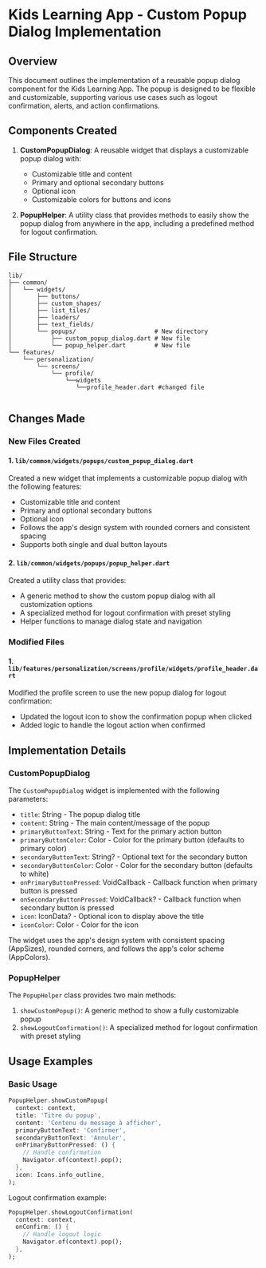 # Kids Learning App - Custom Popup Dialog Implementation

## Overview

This document outlines the implementation of a reusable popup dialog component for the Kids Learning App. The popup is designed to be flexible and customizable, supporting various use cases such as logout confirmation, alerts, and action confirmations.

## Components Created

1. **CustomPopupDialog**: A reusable widget that displays a customizable popup dialog with:
   - Customizable title and content
   - Primary and optional secondary buttons
   - Optional icon
   - Customizable colors for buttons and icons

2. **PopupHelper**: A utility class that provides methods to easily show the popup dialog from anywhere in the app, including a predefined method for logout confirmation.

## File Structure
```
lib/
├── common/
│   └── widgets/
│       ├── buttons/
│       ├── custom_shapes/
│       ├── list_tiles/
│       ├── loaders/
│       ├── text_fields/
│       └── popups/                      # New directory
│           ├── custom_popup_dialog.dart # New file
│           └── popup_helper.dart        # New file
└── features/
    └── personalization/
        └── screens/
            └── profile/
                └──widgets
                   └──profile_header.dart #changed file
    
```
## Changes Made

### New Files Created

#### 1. `lib/common/widgets/popups/custom_popup_dialog.dart`

Created a new widget that implements a customizable popup dialog with the following features:
- Customizable title and content
- Primary and optional secondary buttons
- Optional icon
- Follows the app's design system with rounded corners and consistent spacing
- Supports both single and dual button layouts

#### 2. `lib/common/widgets/popups/popup_helper.dart`

Created a utility class that provides:
- A generic method to show the custom popup dialog with all customization options
- A specialized method for logout confirmation with preset styling
- Helper functions to manage dialog state and navigation

### Modified Files

#### 1. `lib/features/personalization/screens/profile/widgets/profile_header.dart`

Modified the profile screen to use the new popup dialog for logout confirmation:
- Updated the logout icon to show the confirmation popup when clicked
- Added logic to handle the logout action when confirmed

## Implementation Details

### CustomPopupDialog

The `CustomPopupDialog` widget is implemented with the following parameters:
- `title`: String - The popup dialog title
- `content`: String - The main content/message of the popup
- `primaryButtonText`: String - Text for the primary action button
- `primaryButtonColor`: Color - Color for the primary button (defaults to primary color)
- `secondaryButtonText`: String? - Optional text for the secondary button
- `secondaryButtonColor`: Color - Color for the secondary button (defaults to white)
- `onPrimaryButtonPressed`: VoidCallback - Callback function when primary button is pressed
- `onSecondaryButtonPressed`: VoidCallback? - Callback function when secondary button is pressed
- `icon`: IconData? - Optional icon to display above the title
- `iconColor`: Color - Color for the icon

The widget uses the app's design system with consistent spacing (AppSizes), rounded corners, and follows the app's color scheme (AppColors).

### PopupHelper

The `PopupHelper` class provides two main methods:
1. `showCustomPopup()`: A generic method to show a fully customizable popup
2. `showLogoutConfirmation()`: A specialized method for logout confirmation with preset styling

## Usage Examples

### Basic Usage

```dart
PopupHelper.showCustomPopup(
  context: context,
  title: 'Titre du popup',
  content: 'Contenu du message à afficher',
  primaryButtonText: 'Confirmer',
  secondaryButtonText: 'Annuler',
  onPrimaryButtonPressed: () {
    // Handle confirmation
    Navigator.of(context).pop();
  },
  icon: Icons.info_outline,
);  
```
Logout confirmation example:

```dart
PopupHelper.showLogoutConfirmation(
  context: context,
  onConfirm: () {
    // Handle logout logic
    Navigator.of(context).pop();
  },
);
```
